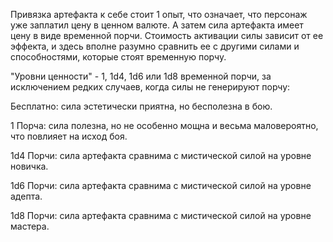 Привязка артефакта к себе стоит 1 опыт, что означает, что персонаж уже заплатил цену в ценном валюте. А затем сила артефакта имеет цену в виде временной порчи. Стоимость активации силы зависит от ее эффекта, и здесь вполне разумно сравнить ее с другими силами и способностями, которые стоят временную порчу.

"Уровни ценности" - 1, 1d4, 1d6 или 1d8 временной порчи, за исключением редких случаев, когда силы не генерируют порчу:

Бесплатно: сила эстетически приятна, но бесполезна в бою.

1 Порча: сила полезна, но не особенно мощна и весьма маловероятно, что повлияет на исход боя.

1d4 Порчи: сила артефакта сравнима с мистической силой на уровне новичка.

1d6 Порчи: сила артефакта сравнима с мистической силой на уровне адепта.

1d8 Порчи: сила артефакта сравнима с мистической силой на уровне мастера.